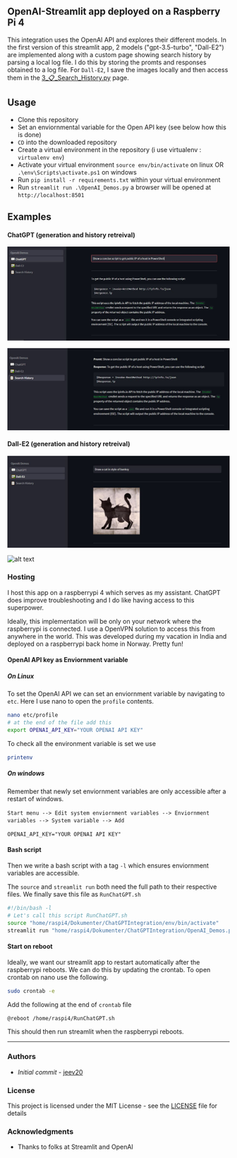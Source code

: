 ## OpenAI-Streamlit app deployed on a Raspberry Pi 4
This integration uses the OpenAI API and explores their different models. In the first version of this streamlit app, 2 models ("gpt-3.5-turbo", "Dall-E2") are implemented along with a custom page showing search history by parsing a local log file. I do this by storing the promts and responses obtained to a log file. For `Dall-E2`, I save the images locally and then access them in the [3_📋_Search_History.py](https://github.com/jeev20/OpenAI-Streamlit-WebApp/blob/master/pages/3_📋_Search_History.py) page. 

## Usage
* Clone this repository 
* Set an enviornmental variable for the Open API key (see below how this is done)
* `CD` into the downloaded repository
* Create a virtual environment in the repository (i use virtualenv : `virtualenv env`)
* Activate your virtual environment `source env/bin/activate` on linux OR `.\env\Scripts\activate.ps1` on windows
* Run `pip install -r requirements.txt` within your virtual environment
* Run `streamlit run .\OpenAI_Demos.py` a browser will be opened at `http://localhost:8501`


## Examples

#### ChatGPT (generation and history retreival)

![alt text](https://github.com/jeev20/OpenAI-Streamlit-WebApp/blob/master/images/ChatGPTPage.JPG "ChatGPT Page")

![alt text](https://github.com/jeev20/OpenAI-Streamlit-WebApp/blob/master/images/SearchPageChatGPT.JPG "Search Page ChatGPT")

#### Dall-E2 (generation and history retreival)

![alt text](https://github.com/jeev20/OpenAI-Streamlit-WebApp/blob/master/images/Dall-E2Page.JPG "Dall-E2 Page")

![alt text](https://github.com/jeev20/OpenAI-Streamlit-WebApppi/blob/master/images/SearchPageDall-E2.JPG "Search Page Dall-E2")


### Hosting

I host this app on a raspberrypi 4 which serves as my assistant. ChatGPT does improve troubleshooting and I do like having access to this superpower. 

Ideally, this implementation will be only on your network where the raspberrypi is connected. I use a OpenVPN solution to access this from anywhere in the world. This was developed during my vacation in India and deployed on a raspberrypi back home in Norway. Pretty fun!

#### OpenAI API key as Enviornment variable
##### On Linux
To set the OpenAI API we can set an enviornment variable by navigating to `etc`. Here I use nano to open the `profile` contents. 
```bash
nano etc/profile
# at the end of the file add this 
export OPENAI_API_KEY="YOUR OPENAI API KEY"
```
To check all the environment variable is set we use 
```bash
printenv
```
##### On windows
Remember that newly set enviornment variables are only accessible after a restart of windows. 

``Start menu --> Edit system enviornment variables --> Enviornment variables --> System variable --> Add``

`OPENAI_API_KEY="YOUR OPENAI API KEY"`



#### Bash script
Then we write a bash script with a tag `-l` which ensures enviornment variables are accessible. 

The `source` and `streamlit run` both need the full path to their respective files. We finally save this file as `RunChatGPT.sh`
```bash
#!/bin/bash -l
# Let's call this script RunChatGPT.sh
source "home/raspi4/Dokumenter/ChatGPTIntegration/env/bin/activate"
streamlit run "home/raspi4/Dokumenter/ChatGPTIntegration/OpenAI_Demos.py"
```

#### Start on reboot
Ideally, we want our streamlit app to restart automatically after the raspberrypi reboots. We can do this by updating the crontab. To open crontab on nano use the following. 

```bash
sudo crontab -e
```
Add the following at the end of `crontab` file
``` bash
@reboot /home/raspi4/RunChatGPT.sh
```
This should then run streamlit when the raspberrypi reboots. 

-----------------------------------------------------------

### Authors

* *Initial commit* - [jeev20](https://github.com/jeev20)

### License

This project is licensed under the MIT License - see the [LICENSE](https://github.com/jeev20/OpenAI-Streamlit-WebApp/blob/master/LICENSE) file for details

### Acknowledgments

* Thanks to folks at Streamlit and OpenAI 
